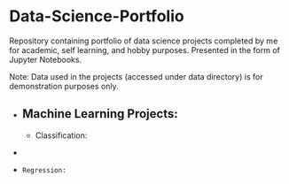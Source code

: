 # Data-Science-Portfolio
Repository containing portfolio of data science projects completed by me for academic, self learning, and hobby purposes. Presented in the form of Jupyter  Notebooks. 


Note: Data used in the projects (accessed under data directory) is for demonstration purposes only.

* ## Machine Learning Projects: 
  * Classification:
-   
-     Regression:


